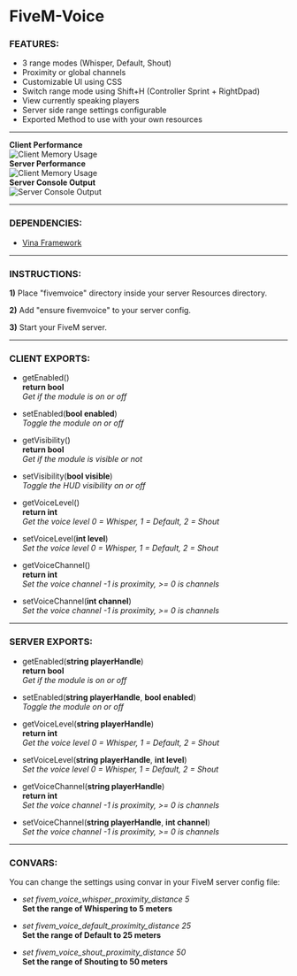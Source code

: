 # FiveM-Voice

### FEATURES:
- 3 range modes (Whisper, Default, Shout)
- Proximity or global channels
- Customizable UI using CSS
- Switch range mode using Shift+H (Controller Sprint + RightDpad)
- View currently speaking players
- Server side range settings configurable
- Exported Method to use with your own resources
  
---
  
**Client Performance**  
![Client Memory Usage](https://i.imgur.com/BjJ1isu.png)  
**Server Performance**  
![Client Memory Usage](https://i.imgur.com/sZlnrWQ.png)  
**Server Console Output**  
![Server Console Output](https://i.imgur.com/r3eYRmC.png)  
  
---
  
### DEPENDENCIES:
- [Vina Framework](https://github.com/VinaStar/Vina-Framework/releases)
  
---
   
### INSTRUCTIONS:
   
   **1)** Place "fivemvoice" directory inside your server Resources directory.
   
   **2)** Add "ensure fivemvoice" to your server config.
   
   **3)** Start your FiveM server.
   
---
  
### CLIENT EXPORTS:
- getEnabled()  
**return bool**  
*Get if the module is on or off*  
  
- setEnabled(**bool enabled**)  
*Toggle the module on or off*  
  
- getVisibility()  
**return bool**  
*Get if the module is visible or not*  
  
- setVisibility(**bool visible**)  
*Toggle the HUD visibility on or off*  
  
- getVoiceLevel()  
**return int**  
*Get the voice level 0 = Whisper, 1 = Default, 2 = Shout*  
  
- setVoiceLevel(**int level**)  
*Set the voice level 0 = Whisper, 1 = Default, 2 = Shout*  
  
- getVoiceChannel()  
**return int**  
*Set the voice channel -1 is proximity, >= 0 is channels*  
  
- setVoiceChannel(**int channel**)  
*Set the voice channel -1 is proximity, >= 0 is channels*  
  
---
  
### SERVER EXPORTS:
- getEnabled(**string playerHandle**)  
**return bool**  
*Get if the module is on or off*  
  
- setEnabled(**string playerHandle**, **bool enabled**)  
*Toggle the module on or off*  
  
- getVoiceLevel(**string playerHandle**)  
**return int**  
*Get the voice level 0 = Whisper, 1 = Default, 2 = Shout*  
  
- setVoiceLevel(**string playerHandle**, **int level**)  
*Set the voice level 0 = Whisper, 1 = Default, 2 = Shout*  
  
- getVoiceChannel(**string playerHandle**)  
**return int**  
*Set the voice channel -1 is proximity, >= 0 is channels*  
  
- setVoiceChannel(**string playerHandle**, **int channel**)  
*Set the voice channel -1 is proximity, >= 0 is channels*  
  
---
  
### CONVARS:
You can change the settings using convar in your FiveM server config file:
   
- *set fivem_voice_whisper_proximity_distance 5*  
**Set the range of Whispering to 5 meters**

- *set fivem_voice_default_proximity_distance 25*  
**Set the range of Default to 25 meters**

- *set fivem_voice_shout_proximity_distance 50*  
**Set the range of Shouting to 50 meters**
